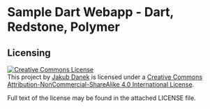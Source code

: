 # Sample Dart Webapp - Dart, Redstone, Polymer

## Licensing

<a rel="license" href="http://creativecommons.org/licenses/by-nc-sa/4.0/"><img alt="Creative Commons License" style="border-width:0" src="https://i.creativecommons.org/l/by-nc-sa/4.0/88x31.png" /></a><br /><span xmlns:dct="http://purl.org/dc/terms/" property="dct:title">This project</span> by <a xmlns:cc="http://creativecommons.org/ns#" href="http://www.danekja.org" property="cc:attributionName" rel="cc:attributionURL">Jakub Danek</a> is licensed under a <a rel="license" href="http://creativecommons.org/licenses/by-nc-sa/4.0/">Creative Commons Attribution-NonCommercial-ShareAlike 4.0 International License</a>.

Full text of the license may be found in the attached LICENSE file.
